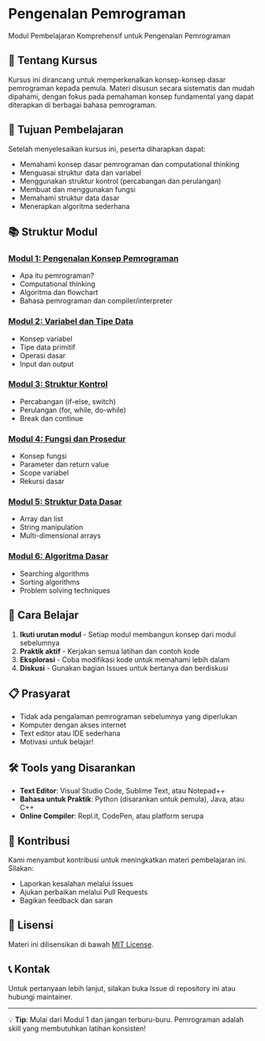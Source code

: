 # Pengenalan Pemrograman
Modul Pembelajaran Komprehensif untuk Pengenalan Pemrograman

## 📖 Tentang Kursus

Kursus ini dirancang untuk memperkenalkan konsep-konsep dasar pemrograman kepada pemula. Materi disusun secara sistematis dan mudah dipahami, dengan fokus pada pemahaman konsep fundamental yang dapat diterapkan di berbagai bahasa pemrograman.

## 🎯 Tujuan Pembelajaran

Setelah menyelesaikan kursus ini, peserta diharapkan dapat:
- Memahami konsep dasar pemrograman dan computational thinking
- Menguasai struktur data dan variabel
- Menggunakan struktur kontrol (percabangan dan perulangan)
- Membuat dan menggunakan fungsi
- Memahami struktur data dasar
- Menerapkan algoritma sederhana

## 📚 Struktur Modul

### [Modul 1: Pengenalan Konsep Pemrograman](./modul-1-pengenalan/)
- Apa itu pemrograman?
- Computational thinking
- Algoritma dan flowchart
- Bahasa pemrograman dan compiler/interpreter

### [Modul 2: Variabel dan Tipe Data](./modul-2-variabel-tipedata/)
- Konsep variabel
- Tipe data primitif
- Operasi dasar
- Input dan output

### [Modul 3: Struktur Kontrol](./modul-3-struktur-kontrol/)
- Percabangan (if-else, switch)
- Perulangan (for, while, do-while)
- Break dan continue

### [Modul 4: Fungsi dan Prosedur](./modul-4-fungsi/)
- Konsep fungsi
- Parameter dan return value
- Scope variabel
- Rekursi dasar

### [Modul 5: Struktur Data Dasar](./modul-5-struktur-data/)
- Array dan list
- String manipulation
- Multi-dimensional arrays

### [Modul 6: Algoritma Dasar](./modul-6-algoritma/)
- Searching algorithms
- Sorting algorithms
- Problem solving techniques

## 🚀 Cara Belajar

1. **Ikuti urutan modul** - Setiap modul membangun konsep dari modul sebelumnya
2. **Praktik aktif** - Kerjakan semua latihan dan contoh kode
3. **Eksplorasi** - Coba modifikasi kode untuk memahami lebih dalam
4. **Diskusi** - Gunakan bagian Issues untuk bertanya dan berdiskusi

## 📋 Prasyarat

- Tidak ada pengalaman pemrograman sebelumnya yang diperlukan
- Komputer dengan akses internet
- Text editor atau IDE sederhana
- Motivasi untuk belajar!

## 🛠️ Tools yang Disarankan

- **Text Editor**: Visual Studio Code, Sublime Text, atau Notepad++
- **Bahasa untuk Praktik**: Python (disarankan untuk pemula), Java, atau C++
- **Online Compiler**: Repl.it, CodePen, atau platform serupa

## 🤝 Kontribusi

Kami menyambut kontribusi untuk meningkatkan materi pembelajaran ini. Silakan:
- Laporkan kesalahan melalui Issues
- Ajukan perbaikan melalui Pull Requests
- Bagikan feedback dan saran

## 📄 Lisensi

Materi ini dilisensikan di bawah [MIT License](LICENSE).

## 📞 Kontak

Untuk pertanyaan lebih lanjut, silakan buka Issue di repository ini atau hubungi maintainer.

---
💡 **Tip**: Mulai dari Modul 1 dan jangan terburu-buru. Pemrograman adalah skill yang membutuhkan latihan konsisten!
